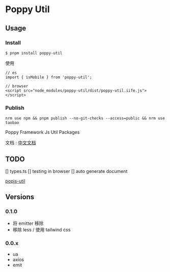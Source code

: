 # Poppy Util

## Usage

### Install

```shell
$ pnpm install poppy-util
```

使用

```
// es
import { isMobile } from 'poppy-util';
```

```
// browser
<script src="node_modules/poppy-util/dist/poppy-util.iife.js"></script>
```

### Publish

```
nrm use npm && pnpm publish --no-git-checks --access=public && nrm use taobao
```

Poppy Framework Js Util Packages

文档 : [中文文档](https://imvkmark.github.io/popjs-util/index.html)

## TODO

[] types.ts
[] testing in browser
[] auto generate document

[popjs-util](https://github.com/imvkmark/popjs-util)

## Versions

### 0.1.0

- 将 emitter 移除
- 移除 less / 使用 tailwind css

### 0.0.x

- ua
- axios
- emit